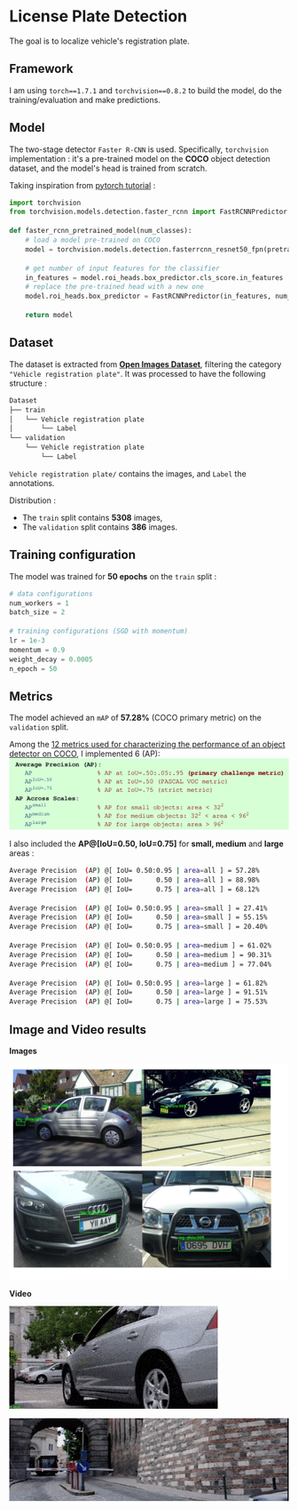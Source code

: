 # License Plate Detection

The goal is to localize vehicle's registration plate. 

## Framework

I am using `torch==1.7.1` and `torchvision==0.8.2` to build the model, do the training/evaluation and make predictions.

## Model

The two-stage detector `Faster R-CNN` is used. Specifically, `torchvision` implementation : it's a pre-trained model on the **COCO** object detection dataset, and the model's head is trained from scratch. 

Taking inspiration from [pytorch tutorial](https://pytorch.org/tutorials/intermediate/torchvision_tutorial.html#finetuning-from-a-pretrained-model) :
```python
import torchvision
from torchvision.models.detection.faster_rcnn import FastRCNNPredictor

def faster_rcnn_pretrained_model(num_classes):
    # load a model pre-trained on COCO
    model = torchvision.models.detection.fasterrcnn_resnet50_fpn(pretrained=True)

    # get number of input features for the classifier
    in_features = model.roi_heads.box_predictor.cls_score.in_features
    # replace the pre-trained head with a new one
    model.roi_heads.box_predictor = FastRCNNPredictor(in_features, num_classes)

    return model
```

## Dataset

The dataset is extracted from [**Open Images Dataset**](https://storage.googleapis.com/openimages/web/visualizer/index.html?set=train&type=detection&c=%2Fm%2F01jfm_), filtering the category `"Vehicle registration plate"`. It was processed to have the following structure :

```bash
Dataset
├── train
│   └── Vehicle registration plate
│       └── Label
└── validation
    └── Vehicle registration plate
        └── Label
```

`Vehicle registration plate/` contains the images, and `Label` the annotations. 

Distribution :
- The `train` split contains **5308** images, 
- The `validation` split contains **386** images.

## Training configuration

The model was trained for **50 epochs** on the `train` split :
```python
# data configurations
num_workers = 1
batch_size = 2

# training configurations (SGD with momentum)
lr = 1e-3
momentum = 0.9
weight_decay = 0.0005
n_epoch = 50
```

## Metrics

The model achieved an `mAP` of **57.28%** (COCO primary metric) on the `validation` split.

Among the [12 metrics used for characterizing the performance of an object detector on COCO](https://cocodataset.org/#detection-eval), I implemented 6 (AP):
![coco_eval](coco_eval.png)

I also included the **AP@[IoU=0.50, IoU=0.75]** for **small, medium** and **large** areas :

```bash
Average Precision  (AP) @[ IoU= 0.50:0.95 | area=all ] = 57.28%
Average Precision  (AP) @[ IoU=      0.50 | area=all ] = 88.98%
Average Precision  (AP) @[ IoU=      0.75 | area=all ] = 68.12%

Average Precision  (AP) @[ IoU= 0.50:0.95 | area=small ] = 27.41%
Average Precision  (AP) @[ IoU=      0.50 | area=small ] = 55.15%
Average Precision  (AP) @[ IoU=      0.75 | area=small ] = 20.40%

Average Precision  (AP) @[ IoU= 0.50:0.95 | area=medium ] = 61.02%
Average Precision  (AP) @[ IoU=      0.50 | area=medium ] = 90.31%
Average Precision  (AP) @[ IoU=      0.75 | area=medium ] = 77.04%

Average Precision  (AP) @[ IoU= 0.50:0.95 | area=large ] = 61.82%
Average Precision  (AP) @[ IoU=      0.50 | area=large ] = 91.51%
Average Precision  (AP) @[ IoU=      0.75 | area=large ] = 75.53%
``` 

## Image and Video results

**Images**

![fasterrcnn-image](fasterrcnn_pred.jpg)

**Video**

![fasterrcnn-video](fasterrcnn_prediction_1.gif)

![fasterrcnn-video](fasterrcnn_prediction_2.gif)
